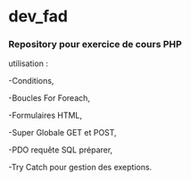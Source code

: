 # dev_fad
### Repository pour exercice de cours PHP
utilisation :

-Conditions,

-Boucles For Foreach,

-Formulaires HTML,

-Super Globale GET et POST,

-PDO requête SQL préparer,

-Try Catch pour gestion des exeptions.
